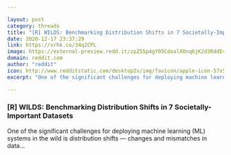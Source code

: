 ```yaml
---

layout: post
category: threads
title: "[R] WILDS: Benchmarking Distribution Shifts in 7 Societally-Important Datasets"
date: 2020-12-17 23:37:29
link: https://vrhk.co/34q2CPL
image: https://external-preview.redd.it/zpZ55p4gY05CdoalXOnq6jK2d3RddEv8EIg88LlpUL8.jpg?width=1200&height=628.272251309&auto=webp&crop=1200:628.272251309,smart&s=dcacd4282f952f23d7ac5b4b0f64d1e41a2b61fa
domain: reddit.com
author: "reddit"
icon: http://www.redditstatic.com/desktop2x/img/favicon/apple-icon-57x57.png
excerpt: "One of the significant challenges for deploying machine learning (ML) systems in the wild is distribution shifts — changes and mismatches in data..."

---
```


### [R] WILDS: Benchmarking Distribution Shifts in 7 Societally-Important Datasets

One of the significant challenges for deploying machine learning (ML) systems in the wild is distribution shifts — changes and mismatches in data...